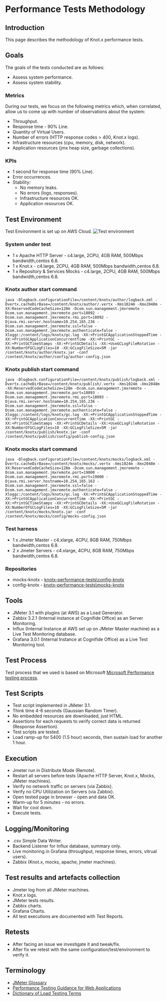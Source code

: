 # Performance Tests Methodology

## Introduction
This page describes the methodology of Knot.x performance tests.

## Goals
The goals of the tests conducted are as follows:
* Assess system performance.
* Assess system stability.

### Metrics
During our tests, we focus on the following metrics which, when correlated, allow us to come up with number of observations about the system:
* Throughput.
* Response time - 90% Line.
* Quantity of Virtual Users.
* Number of errors (HTTP response codes > 400, Knot.x logs).
* Infrastructure resources (cpu, memory, disk, network).
* Application resources (jmx heap size, garbage collections).

### KPIs
* 1 second for response time (90% Line).
* Error occurrences.
* Stability:
    * No memory leaks.
    * No errors (logs, responses).
    * Infrastructure resources OK.
    * Application resources OK.
	
## Test Environment
Test Environment is set up on AWS Cloud.
![Test environment](assets/knotx-test-environment.png)

### System under test
* 1 x Apache HTTP Server - c4.large, 2CPU, 4GB RAM, 500Mbps bandwidth,centos 6.8.
* 1 x Knot.x - c4.large, 2CPU, 4GB RAM, 500Mbps bandwidth,centos 6.8.
* 1 x Repository & Services Mocks - c4.large, 2CPU, 4GB RAM, 500Mbps bandwidth,centos 6.8.


### Knotx author start command
`java -Dlogback.configurationFile=/content/knotx/author/logback.xml -Dvertx.cacheDirBase=/content/knotx/author/.vertx -Xms1024m -Xmx2048m -XX:ReservedCodeCacheSize=128m -Dcom.sun.management.jmxremote -Dcom.sun.management.jmxremote.port=18092 -Dcom.sun.management.jmxremote.rmi.port=18092 -Djava.rmi.server.hostname=10.254.165.236 -Dcom.sun.management.jmxremote.ssl=false -Dcom.sun.management.jmxremote.authenticate=false -Xloggc:/content/logs/knotx/gc.log -XX:+PrintGCApplicationStoppedTime -XX:+PrintGCApplicationConcurrentTime -XX:+PrintGC -XX:+PrintGCTimeStamps -XX:+PrintGCDetails -XX:+UseGCLogFileRotation -XX:NumberOfGCLogFiles=10 -XX:GCLogFileSize=5M -jar /content/knotx/author/knotx.jar -conf /content/knotx/author/config/author-config.json`

### Knotx publish start command
`java -Dlogback.configurationFile=/content/knotx/publish/logback.xml -Dvertx.cacheDirBase=/content/knotx/publish/.vertx -Xms1024m -Xmx2048m -XX:ReservedCodeCacheSize=128m -Dcom.sun.management.jmxremote -Dcom.sun.management.jmxremote.port=18093 -Dcom.sun.management.jmxremote.rmi.port=18093 -Djava.rmi.server.hostname=10.254.165.236 -Dcom.sun.management.jmxremote.ssl=false -Dcom.sun.management.jmxremote.authenticate=false -Xloggc:/content/logs/knotx/gc.log -XX:+PrintGCApplicationStoppedTime -XX:+PrintGCApplicationConcurrentTime -XX:+PrintGC -XX:+PrintGCTimeStamps -XX:+PrintGCDetails -XX:+UseGCLogFileRotation -XX:NumberOfGCLogFiles=10 -XX:GCLogFileSize=5M -jar /content/knotx/publish/knotx.jar -conf /content/knotx/publish/config/publish-config.json`

### Knotx mocks start command
`java -Dlogback.configurationFile=/content/knotx/mocks/logback.xml -Dvertx.cacheDirBase=/content/knotx/mocks/.vertx -Xms1024m -Xmx2048m -XX:ReservedCodeCacheSize=128m -Dcom.sun.management.jmxremote -Dcom.sun.management.jmxremote.port=19000 -Dcom.sun.management.jmxremote.rmi.port=19000 -Djava.rmi.server.hostname=10.254.165.163 -Dcom.sun.management.jmxremote.ssl=false -Dcom.sun.management.jmxremote.authenticate=false -Xloggc:/content/logs/knotx/gc.log -XX:+PrintGCApplicationStoppedTime -XX:+PrintGCApplicationConcurrentTime -XX:+PrintGC -XX:+PrintGCTimeStamps -XX:+PrintGCDetails -XX:+UseGCLogFileRotation -XX:NumberOfGCLogFiles=10 -XX:GCLogFileSize=5M -jar /content/knotx/mocks/knotx.jar -conf /content/knotx/mocks/config/mocks-config.json`

### Test harness
* 1 x Jmeter Master - c4.xlarge, 4CPU, 8GB RAM, 750Mbps bandwidth,centos 6.8.
* 2 x Jmeter Servers - c4.xlarge, 4CPU, 8GB RAM, 750Mbps bandwidth,centos 6.8.

### Repositories
* mocks-knotx - [knotx-performance-tests\config-knotx](https://github.com/Cognifide/knotx/tree/master/knotx-performance-tests/config-knotx)
* config-knotx - [knotx-performance-tests\mocks-knotx](https://github.com/Cognifide/knotx/tree/master/knotx-performance-tests/mocks-knotx)

## Tools
* JMeter 3.1 with plugins (at AWS) as a Load Generator.
* Zabbix 3.2.1 (Internal instance at Cognifide Office) as an Server Monitoring.
* Influx (Internal Instance at AWS set up on JMeter Master machine) as a Live Test Monitoring database.
* Grafana 3.0.1 (Internal Instance at Cognifide Office) as a Live Test Monitoring tool.

## Test Process
Test process that we used is based on Microsoft [Microsoft Performance testing process](https://msdn.microsoft.com/en-us/library/bb924376.aspx).

## Test Scripts
* Test script implemented in JMeter 3.1.
* Think time 4-6 seconds (Gaussian Random Timer).
* No embedded resources are downloaded, just HTML.
* Assertions for each requests to verify correct data is returned (Response Assertion).
* Test scripts are tested.
* Load ramp-up for 5400 (1.5 hour)  seconds, then sustain load for another 1 hour.

## Execution
* Jmeter run in Distribute Mode (Remote).
* Restart all servers before tests (Apache HTTP Server, Knot.x, Mocks, JMeter machines).
* Verify no network traffic on servers (via Zabbix).
* Verify no CPU Utilization on Servers (via Zabbix).
* Open tested page in browser - open and data OK.
* Warm-up for 5 minutes - no errors.
* Wait for cool down.
* Execute tests.

## Logging/Monitoring
* .csv Simple Data Writer.
* Backend Listener for Influx database, summary only.
* Live monitoring in Grafana (throughput, response times, errors, vitrual users).
* Zabbix (Knot.x, mocks, apache, jmeter machines).

## Test results and artefacts collection
* Jmeter log from all JMeter machines.
* Knot.x logs.
* JMeter tests results.
* Zabbix charts.
* Grafana Charts.
* All test executions are documented with Test Reports.

## Retests
* After facing an issue we investigate it and tweak/fix.
* After fix we retest with the same configuration/test/environment to verify it.

## Terminology
* [JMeter Glossary](https://jmeter.apache.org/usermanual/glossary.html)
* [Performance Testing Guidance for Web Applications](https://msdn.microsoft.com/en-us/library/bb924356.aspx)
* [Dictionary of Load Testing Terms](http://www.webperformance.com/library/dictionary.html)





